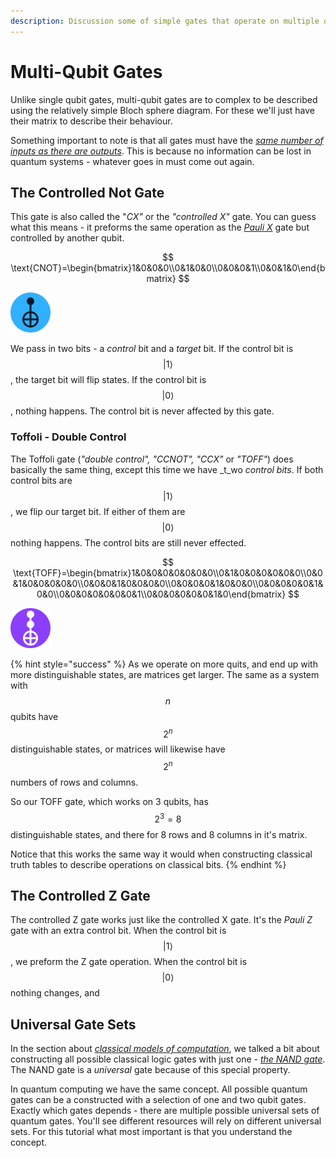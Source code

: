 ```yaml
---
description: Discussion some of simple gates that operate on multiple qubits
---
```


# Multi-Qubit Gates

Unlike single qubit gates, multi-qubit gates are to complex to be described using the relatively simple Bloch sphere diagram. For these we'll just have their matrix to describe their behaviour.

Something important to note is that all gates must have the [_same number of inputs as there are outputs_](quantum-information.md#reversibility). This is because no information can be lost in quantum systems - whatever goes in must come out again.

## The Controlled Not Gate

This gate is also called the "_CX"_ or the _"controlled X"_ gate. You can guess what this means - it preforms the same operation as the [_Pauli X_](single-qubit-gates.md#pauli-x) gate but controlled by another qubit.

$$
\text{CNOT}=\begin{bmatrix}1&0&0&0\\0&1&0&0\\0&0&0&1\\0&0&1&0\end{bmatrix}
$$

![Symbol for the CX gate](../.gitbook/assets/cx-gate.png)

We pass in two bits - a _control_ bit and a _target_ bit. If the control bit is $$|1\rangle$$, the target bit will flip states. If the control bit is $$|0\rangle$$, nothing happens. The control bit is never affected by this gate.

### Toffoli - Double Control

The Toffoli gate \(_"double control", "CCNOT", "CCX"_ or _"TOFF"_\) does basically the same thing, except this time we have _t_wo _control bits_. If both control bits are $$|1\rangle$$, we flip our target bit. If either of them are $$|0\rangle$$ nothing happens. The control bits are still never effected.

$$
\text{TOFF}=\begin{bmatrix}1&0&0&0&0&0&0&0\\0&1&0&0&0&0&0&0\\0&0&1&0&0&0&0&0\\0&0&0&1&0&0&0&0\\0&0&0&0&1&0&0&0\\0&0&0&0&0&1&0&0\\0&0&0&0&0&0&0&1\\0&0&0&0&0&0&1&0\end{bmatrix}
$$

![Symbol for the T gate](../.gitbook/assets/ccx-gate.png)

{% hint style="success" %}
As we operate on more quits, and end up with more distinguishable states, are matrices get larger. The same as a system with $$n$$ qubits have $$2^n$$ distinguishable states, or matrices will likewise have $$2^n$$ numbers of rows and columns.

So our TOFF gate, which works on 3 qubits, has $$2^3=8$$ distinguishable states, and there for 8 rows and 8 columns in it's matrix.

Notice that this works the same way it would when constructing classical truth tables to describe operations on classical bits. 
{% endhint %}

## The Controlled Z Gate

The controlled Z gate works just like the controlled X gate. It's the _Pauli Z_ gate with an extra control bit. When the control bit is $$|1\rangle$$, we preform the Z gate operation. When the control bit is $$|0\rangle$$nothing changes, and 

## Universal Gate Sets

In the section about [_classical models of computation_](classical-models-of-computation.md), we talked a bit about constructing all possible classical logic gates with just one - [_the NAND gate_](classical-models-of-computation.md#universal-gates). The NAND gate is a _universal_ gate because of this special property.

In quantum computing we have the same concept. All possible quantum gates can be a constructed with a selection of one and two qubit gates. Exactly which gates depends - there are multiple possible universal sets of quantum gates. You'll see different resources will rely on different universal sets. For this tutorial what most important is that you understand the concept.

